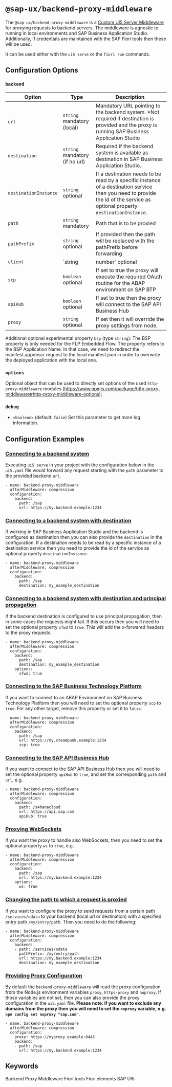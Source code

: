 #  `@sap-ux/backend-proxy-middleware`

The `@sap-ux/backend-proxy-middleware` is a [Custom UI5 Server Middleware](https://sap.github.io/ui5-tooling/pages/extensibility/CustomServerMiddleware) for proxying requests to backend servers. The middleware is agnostic to running in local environments and SAP Business Application Studio. Additionally, if credentials are maintained with the SAP Fiori tools then these will be used.

It can be used either with the `ui5 serve` or the `fiori run` commands.

## Configuration Options

### `backend`
| Option        | Type | Description |
| ------------- | ------------- | ----------- |
| `url`         | `string` mandatory (local)  | Mandatory URL pointing to the backend system. *Not required if destination is provided and the proxy is running SAP Business Application Studio |
| `destination` | `string` mandatory (if no url) | Required if the backend system is available as destination in SAP Business Application Studio. |
| `destinationInstance` | `string` optional | If a destination needs to be read by a specific instance of a destination service then you need to provide the id of the service as optional property `destinationInstance`.|
| `path`        | `string` mandatory     | Path that is to be proxied |
| `pathPrefix`  | `string` optional      | If provided then the path will be replaced with the pathPrefix before forwarding |
| `client`      | `string|number` optional      | sap-client parameter |
| `scp`         | `boolean` optional      | If set to true the proxy will execute the required OAuth routine for the ABAP environment on SAP BTP |
| `apiHub`      | `boolean` optional      | If set to true then the proxy will connect to the SAP API Business Hub
| `proxy`       | `string` optional      | If set then it will override the proxy settings from node.

Additional optional experimental property `bsp` (type `string`): The BSP property is only needed for the FLP Embedded Flow. The property refers to the BSP Application Name. In that case, we need to redirect the manifest.appdescr request to the local manifest.json in order to overwrite the deployed application with the local one.

### `options`
Optional object that can be used to directly set options of the used `http-proxy-middleware` modules (https://www.npmjs.com/package/http-proxy-middleware#http-proxy-middleware-options);

### `debug`

- `<boolean>` (default: `false`)
Set this parameter to get more log information.

## Configuration Examples

### [Connecting to a backend system](#connecting-to-a-backend-system)

Executing `ui5 serve` in your project with the configuration below in the `ui5.yaml` file would forward any request starting with the `path` parameter to the provided backend `url`.

```
- name: backend-proxy-middleware
  afterMiddleware: compression
  configuration:
    backend:
      path: /sap
      url: https://my.backend.example:1234
```

### [Connecting to a backend system with destination](#connecting-to-a-backend-system-with-destination)

If working in SAP Business Application Studio and the backend is configured as destination then you can also provide the `destination` in the configuration. 
If a destination needs to be read by a specific instance of a destination service then you need to provide the id of the service as optional property `destinationInstance`.

```
- name: backend-proxy-middleware
  afterMiddleware: compression
  configuration:
    backend:
      path: /sap
      destination: my_example_destination
```

### [Connecting to a backend system with destination and principal propagation](#connecting-to-a-backend-system-with-destination-and-principal-propagation)

If the backend destination is configured to use principal propagation, then in some cases the requests might fail. If this occurs then you will need to set the optional property `xfwd` to `true`. This will add the x-forwared headers to the proxy requests.

```
- name: backend-proxy-middleware
  afterMiddleware: compression
  configuration:
    backend:
      path: /sap
      destination: my_example_destination
    options:
      xfwd: true
```

### [Connecting to the SAP Business Technology Platform](#connecting-to-the-sap-business-technology-platform)
If you want to connect to an ABAP Environment on SAP Business Technology Platform then you will need to set the optional property `scp` to `true`. For any other target, remove this property or set it to `false`.

```
- name: backend-proxy-middleware
  afterMiddleware: compression
  configuration:
    backend:
      path: /sap
      url: https://my.steampunk.example:1234
      scp: true
```

### [Connecting to the SAP API Business Hub](#connecting-to-the-sap-api-business-hub)
If you want to connect to the SAP API Business Hub then you will need to set the optional property `apiHub` to `true`, and set the corresponding `path` and `url`, e.g.

```
- name: backend-proxy-middleware
  afterMiddleware: compression
  configuration:
    backend:
      path: /s4hanacloud
      url: https://api.sap.com
      apiHub: true
```

### [Proxying WebSockets](#proxying-websockets)
If you want the proxy to handle also WebSockets, then you need to set the optional property `ws` to `true`, e.g.

```
- name: backend-proxy-middleware
  afterMiddleware: compression
  configuration:
    backend:
      path: /sap
      url: https://my.backend.example:1234
    options:
      ws: true
```

### [Changing the path to which a request is proxied](#changing-the-path-to-which-a-request-is-proxied)
If you want to configure the proxy to send requests from a certain path `/services/odata` to your backend (local url or destination) with a specified entry path `/my/entry/path`. Then you need to do the following:

```
- name: backend-proxy-middleware
  afterMiddleware: compression
  configuration:
    backend:
    - path: /services/odata
      pathPrefix: /my/entry/path
      url: https://my.backend.example:1234
      destination: my_example_destination
```

### [Providing Proxy Configuration](#providing-proxy-configuration)
By default the `backend-proxy-middleware` will read the proxy configuration from the Node.js environment variables `proxy`, `https-proxy` and `noproxy`. If those variables are not set, then you can also provide the proxy configuration in the `ui5.yaml` file. 
**Please note: if you want to exclude any domains from the proxy then you will need to set the `noproxy` variable, e.g. `npm config set noproxy "sap.com"`**.

```
- name: backend-proxy-middleware
  afterMiddleware: compression
  configuration:
    proxy: https://myproxy.example:8443
    backend:
    - path: /sap
      url: https://my.backend.example:1234

```

## Keywords
Backend Proxy Middleware
Fiori tools
Fiori elements
SAP UI5